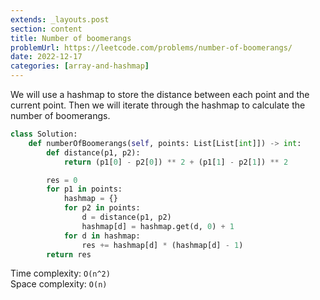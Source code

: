 ```yaml
---
extends: _layouts.post
section: content
title: Number of boomerangs
problemUrl: https://leetcode.com/problems/number-of-boomerangs/
date: 2022-12-17
categories: [array-and-hashmap]
---
```


We will use a hashmap to store the distance between each point and the current point. Then we will iterate through the hashmap to calculate the number of boomerangs.

```python
class Solution:
    def numberOfBoomerangs(self, points: List[List[int]]) -> int:
        def distance(p1, p2):
            return (p1[0] - p2[0]) ** 2 + (p1[1] - p2[1]) ** 2

        res = 0
        for p1 in points:
            hashmap = {}
            for p2 in points:
                d = distance(p1, p2)
                hashmap[d] = hashmap.get(d, 0) + 1
            for d in hashmap:
                res += hashmap[d] * (hashmap[d] - 1)
        return res
```

Time complexity: `O(n^2)` <br/>
Space complexity: `O(n)`
